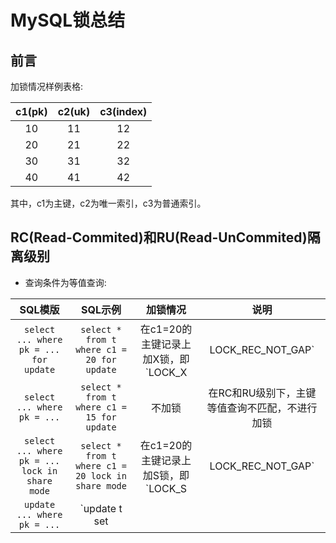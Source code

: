 # MySQL锁总结

## 前言

加锁情况样例表格:

|c1(pk)|c2(uk)|c3(index)|
|:---:|:---:|:---:|
|10|11|12|13|
|20|21|22|23|
|30|31|32|33|
|40|41|42|43|

其中，c1为主键，c2为唯一索引，c3为普通索引。

## RC(Read-Commited)和RU(Read-UnCommited)隔离级别

* 查询条件为等值查询:

|SQL模版|SQL示例|加锁情况|说明|
|:---:|:---:|:---:|:---:|
|`select ... where pk = ... for update`|`select * from t where c1 = 20 for update`|在c1=20的主键记录上加X锁，即`LOCK_X|LOCK_REC_NOT_GAP`|主键等值查询记录存在|
|`select ... where pk = ...`|`select * from t where c1 = 15 for update`|不加锁|在RC和RU级别下，主键等值查询不匹配，不进行加锁|
|`select ... where pk = ... lock in share mode`|`select * from t where c1 = 20 lock in share mode`|在c1=20的主键记录上加S锁，即`LOCK_S|LOCK_REC_NOT_GAP`|主键等值查询记录存在|
|`update ... where pk = ...`|`update t set